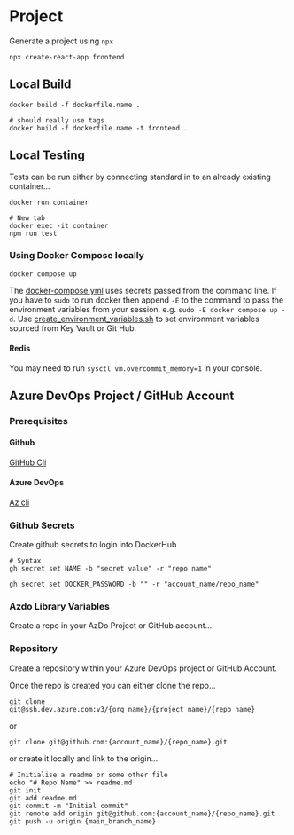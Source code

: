 # Project

Generate a project using `npx`

```shell
npx create-react-app frontend
```

## Local Build

```shell
docker build -f dockerfile.name .

# should really use tags
docker build -f dockerfile.name -t frontend .
```

## Local Testing

Tests can be run either by connecting standard in to an already existing container...

```shell
docker run container

# New tab
docker exec -it container
npm run test
```

### Using Docker Compose locally

`docker compose up`

The [docker-compose.yml](./docker-compose.yml) uses secrets passed from the command line. If you have to `sudo` to run docker then append `-E` to the command to pass the environment variables from your session. e.g. `sudo -E docker compose up -d`. Use [create_environment_variables.sh](./scripts/create_environment_variables.sh) to set environment variables sourced from Key Vault or Git Hub.

#### Redis

You may need to run `sysctl vm.overcommit_memory=1` in your console.

## Azure DevOps Project / GitHub Account

### Prerequisites

#### Github

[GitHub Cli](https://cli.github.com/)

#### Azure DevOps

[Az cli](https://learn.microsoft.com/en-us/cli/azure/install-azure-cli-linux?view=azure-cli-latest&pivots=apt)

### Github Secrets

Create github secrets to login into DockerHub

```shell
# Syntax
gh secret set NAME -b "secret value" -r "repo name"

gh secret set DOCKER_PASSWORD -b "" -r "account_name/repo_name"
```

### Azdo Library Variables

Create a repo in your AzDo Project or GitHub account...

### Repository

Create a repository within your Azure DevOps project or GitHub Account.

Once the repo is created you can either clone the repo...

```shell
git clone git@ssh.dev.azure.com:v3/{org_name}/{project_name}/{repo_name}
```

or

```shell
git clone git@github.com:{account_name}/{repo_name}.git
```

or create it locally and link to the origin...

```shell
# Initialise a readme or some other file
echo "# Repo Name" >> readme.md
git init
git add readme.md
git commit -m "Initial commit"
git remote add origin git@github.com:{account_name}/{repo_name}.git
git push -u origin {main_branch_name}
```